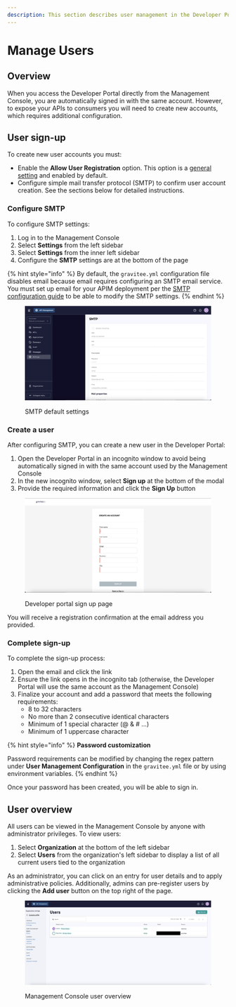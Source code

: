 ```yaml
---
description: This section describes user management in the Developer Portal
---
```


# Manage Users

## Overview

When you access the Developer Portal directly from the Management Console, you are automatically signed in with the same account. However, to expose your APIs to consumers you will need to create new accounts, which requires additional configuration.

## User sign-up

To create new user accounts you must:

* Enable the **Allow User Registration** option. This option is a [general setting](settings.md) and enabled by default.
* Configure simple mail transfer protocol (SMTP) to confirm user account creation. See the sections below for detailed instructions.

### Configure SMTP

To configure SMTP settings:

1. Log in to the Management Console
2. Select **Settings** from the left sidebar
3. Select **Settings** from the inner left sidebar&#x20;
4. Configure the **SMTP** settings are at the bottom of the page

{% hint style="info" %}
By default, the `gravitee.yml` configuration file disables email because email requires configuring an SMTP email service. You must set up email for your APIM deployment per the [SMTP configuration guide](../configure-apim/apim-components/) to be able to modify the SMTP settings.
{% endhint %}

<figure><img src="../.gitbook/assets/Screenshot 2023-06-05 at 12.03.55 PM.png" alt=""><figcaption><p>SMTP default settings</p></figcaption></figure>

### Create a user

After configuring SMTP, you can create a new user in the Developer Portal:

1. Open the Developer Portal in an incognito window to avoid being automatically signed in with the same account used by the Management Console
2. In the new incognito window, select **Sign up** at the bottom of the modal
3. Provide the required information and click the **Sign Up** button

<figure><img src="../.gitbook/assets/Screenshot 2023-06-05 at 12.14.03 PM.png" alt=""><figcaption><p>Developer portal sign up page</p></figcaption></figure>

You will receive a registration confirmation at the email address you provided.&#x20;

### Complete sign-up

To complete the sign-up process:

1. Open the email and click the link
2. Ensure the link opens in the incognito tab (otherwise, the Developer Portal will use the same account as the Management Console)
3. Finalize your account and add a password that meets the following requirements:
   * 8 to 32 characters
   * No more than 2 consecutive identical characters
   * Minimum of 1 special character (@ & # …)
   * Minimum of 1 uppercase character

{% hint style="info" %}
**Password customization**

Password requirements can be modified by changing the regex pattern under **User Management Configuration** in the `gravitee.yml` file or by using environment variables.
{% endhint %}

Once your password has been created, you will be able to sign in.

## User overview

All users can be viewed in the Management Console by anyone with administrator privileges. To view users:

1. Select **Organization** at the bottom of the left sidebar
2. Select **Users** from the organization's left sidebar to display a list of all current users tied to the organization

As an administrator, you can click on an entry for user details and to apply administrative policies. Additionally, admins can pre-register users by clicking the **Add user** button on the top right of the page.

<figure><img src="../.gitbook/assets/image (94).png" alt=""><figcaption><p>Management Console user overview</p></figcaption></figure>
